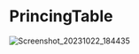 ﻿# PrincingTable
![Screenshot_20231022_184435](https://github.com/CristianoFranca1976/PrincingTable/assets/135919856/a7d09543-48e5-446c-ab3b-9f2916f94296)
